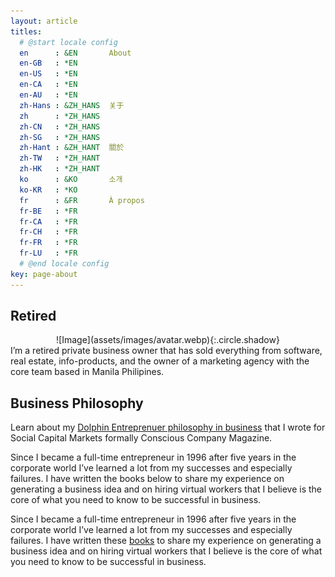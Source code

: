 ```yaml
---
layout: article
titles:
  # @start locale config
  en      : &EN       About
  en-GB   : *EN
  en-US   : *EN
  en-CA   : *EN
  en-AU   : *EN
  zh-Hans : &ZH_HANS  关于
  zh      : *ZH_HANS
  zh-CN   : *ZH_HANS
  zh-SG   : *ZH_HANS
  zh-Hant : &ZH_HANT  關於
  zh-TW   : *ZH_HANT
  zh-HK   : *ZH_HANT
  ko      : &KO       소개
  ko-KR   : *KO
  fr      : &FR       À propos
  fr-BE   : *FR
  fr-CA   : *FR
  fr-CH   : *FR
  fr-FR   : *FR
  fr-LU   : *FR
  # @end locale config
key: page-about
---
```

## Retired
<div style="width:80%; margin:0 auto;" align="center" markdown="1">
![Image](assets/images/avatar.webp){:.circle.shadow}
</div>
I’m a retired private business owner that has sold everything from software, real estate, info-products, and the owner of a marketing agency with the core team based in Manila Philipines.

## Business Philosophy
Learn about my [Dolphin Entreprenuer philosophy in business](https://socapglobal.com/2017/08/forget-shark-tank-dolphin-entrepreneur-instead/) that I wrote for Social Capital Markets formally Conscious Company Magazine.

Since I became a full-time entrepreneur in 1996 after five years in the corporate world I’ve learned a lot from my successes and especially failures. I have written the books below to share my experience on generating a business idea and on hiring virtual workers that I believe is the core of what you need to know to be successful in business.

Since I became a full-time entrepreneur in 1996 after five years in the corporate world I’ve learned a lot from my successes and especially failures. I have written these [books](/tags/book/) to share my experience on generating a business idea and on hiring virtual workers that I believe is the core of what you need to know to be successful in business.